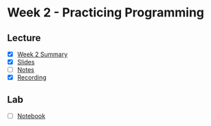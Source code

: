 # Week 2 - Practicing Programming

## Lecture
- [x] [Week 2 Summary](https://canvas.sussex.ac.uk/courses/34902/pages/week-2-summary?module_item_id=1565147)
- [x] [Slides](https://github.com/LukeBirkett/study-planner/blob/main/817G5_Algorithmic_Approaches_to_Mathematics/weeks/week_2/files/ProgrammingSlides.pdf)
- [ ] [Notes]()
- [x] [Recording](https://sussex.cloud.panopto.eu/Panopto/Pages/Viewer.aspx?id=d75dc2b0-536b-4295-b9e5-b37201087487)

## Lab
- [ ] [Notebook](https://github.com/LukeBirkett/study-planner/blob/main/817G5_Algorithmic_Approaches_to_Mathematics/weeks/week_2/lab/Week_2_all.jl)
